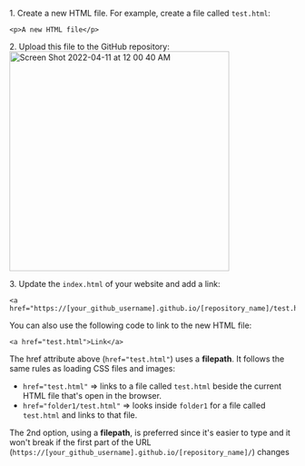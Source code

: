 1\. Create a new HTML file. For example, create a file called `test.html`:
```
<p>A new HTML file</p>
```
2\. Upload this file to the GitHub repository:<br>
<img width="387" alt="Screen Shot 2022-04-11 at 12 00 40 AM" src="https://user-images.githubusercontent.com/70604577/162665875-01ebee20-2a65-4692-99e0-16142b09503f.png"><br>

3\. Update the `index.html` of your website and add a link:<br>
```
<a href="https://[your_github_username].github.io/[repository_name]/test.html">Link</a>
```
You can also use the following code to link to the new HTML file:<br>
```
<a href="test.html">Link</a>
```
The href attribute above (`href="test.html"`) uses a **filepath**. It follows the same rules as loading CSS files and images:
- `href="test.html"` => links to a file called `test.html` beside the current HTML file that's open in the browser.
- `href="folder1/test.html"` => looks inside `folder1` for a file called `test.html` and links to that file.

The 2nd option, using a **filepath**, is preferred since it's easier to type and it won't break if the first part of the URL (`https://[your_github_username].github.io/[repository_name]/`) changes 
